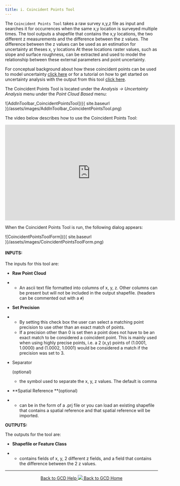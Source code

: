 ```yaml
---
title: i. Coincident Points Tool
---
```


The `Coincident Points Tool` takes a raw survey x,y,z file as input and searches it for occurrences when the same x,y location is surveyed multiple times. The tool outputs a shapefile that contains the x,y locations, the two different z measurements  and the difference between the z values. The difference between the z values can be used as an estimation for uncertainty at theses x, y locations At these locations raster values, such as slope and surface roughness, can be extracted and used to model the relationship between these external parameters and point uncertainty. 

For conceptual background about how these coincident points can be used to model uncertainty [click here](http://mbes.joewheaton.org/background/conceptual-reference-pages/uncertainty-analysis) or for a tutorial on how to get started on uncertainty analysis with the output from this tool [click here](http://mbes.joewheaton.org/background/tutorial-how-to-pages/other-tricks-analyses-tutorials/coincident-points-analysis).

The Coincident Points Tool is located under the *Analysis -> Uncertainty Analysis* menu under the *Point Cloud Based* menu:

![AddInToolbar_CoincidentPointsTool]({{ site.baseurl }}/assets/images/AddInToolbar_CoincidentPointsTool.png)

The video below describes how to use the Coincident Points Tool:

<iframe width="560" height="315" src="https://www.youtube.com/embed/HrAq5HHlZVY" frameborder="0" gesture="media" allow="encrypted-media" allowfullscreen></iframe>

When the Coincident Points Tool is run, the following dialog appears:

![CoincidentPointsToolForm]({{ site.baseurl }}/assets/images/CoincidentPointsToolForm.png)

#### INPUTS:

The inputs for this tool are:

- **Raw Point Cloud** 

- - An ascii text file formatted into columns of x, y, z. Other columns can be present but will not be included in the output shapefile. (headers can be commented out with a `#`)

- **Set Precision**

- - By setting this check box the user can select a matching point precision to use other than an exact match of points.
  - If a precision other than 0 is set then a point does not have to be an exact match to be considered a coincident point. This is mainly used when using highly precise points, i.e. a 2 (x,y) points of (1.0001, 1.0000) and (1.0002, 1.0001) would be considered a match if the precision was set to 3. 

- Separator 

  (optional)

  - the symbol used to separate the x, y, z values. The default is comma

- **Spatial Reference **(optional)

- - can be in the form of a .prj file or you can load an existing shapefile that contains a spatial reference and that spatial reference will be imported.

**OUTPUTS:**

The outputs for the tool are:

- **Shapefile or Feature Class**

- - contains fields of x, y, 2 different z fields, and a field that contains the difference between the 2 z values.

------
<div align="center">
	<a class="hollow button" href="{{ site.baseurl }}/Help"><i class="fa fa-chevron-circle-left"></i>  Back to GCD Help </a>  
	<a class="hollow button" href="{{ site.baseurl }}/"><img src="{{ site.baseurl}}/assets/images/icons/GCDAddIn.png">  Back to GCD Home </a>  
</div>

